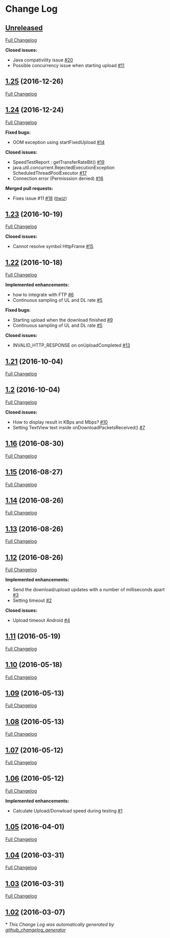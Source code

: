 # Change Log

## [Unreleased](https://github.com/bertrandmartel/speed-test-lib/tree/HEAD)

[Full Changelog](https://github.com/bertrandmartel/speed-test-lib/compare/1.25...HEAD)

**Closed issues:**

- Java compativility issue [\#20](https://github.com/bertrandmartel/speed-test-lib/issues/20)
- Possible concurrency issue when starting upload [\#11](https://github.com/bertrandmartel/speed-test-lib/issues/11)

## [1.25](https://github.com/bertrandmartel/speed-test-lib/tree/1.25) (2016-12-26)
[Full Changelog](https://github.com/bertrandmartel/speed-test-lib/compare/1.24...1.25)

## [1.24](https://github.com/bertrandmartel/speed-test-lib/tree/1.24) (2016-12-24)
[Full Changelog](https://github.com/bertrandmartel/speed-test-lib/compare/1.23...1.24)

**Fixed bugs:**

- OOM exception using startFixedUpload [\#14](https://github.com/bertrandmartel/speed-test-lib/issues/14)

**Closed issues:**

- SpeedTestReport : getTransferRateBit\(\)  [\#19](https://github.com/bertrandmartel/speed-test-lib/issues/19)
- java.util.concurrent.RejectedExecutionException ScheduledThreadPoolExecutor [\#17](https://github.com/bertrandmartel/speed-test-lib/issues/17)
- Connection error \(Permisssion denied\) [\#16](https://github.com/bertrandmartel/speed-test-lib/issues/16)

**Merged pull requests:**

- Fixes issue \#11 [\#18](https://github.com/bertrandmartel/speed-test-lib/pull/18) ([tiwiz](https://github.com/tiwiz))

## [1.23](https://github.com/bertrandmartel/speed-test-lib/tree/1.23) (2016-10-19)
[Full Changelog](https://github.com/bertrandmartel/speed-test-lib/compare/1.22...1.23)

**Closed issues:**

- Cannot resolve symbol HttpFrame [\#15](https://github.com/bertrandmartel/speed-test-lib/issues/15)

## [1.22](https://github.com/bertrandmartel/speed-test-lib/tree/1.22) (2016-10-18)
[Full Changelog](https://github.com/bertrandmartel/speed-test-lib/compare/1.21...1.22)

**Implemented enhancements:**

- how to integrate with FTP [\#6](https://github.com/bertrandmartel/speed-test-lib/issues/6)
- Continuous sampling of UL and DL rate [\#5](https://github.com/bertrandmartel/speed-test-lib/issues/5)

**Fixed bugs:**

- Starting upload when the download finished [\#9](https://github.com/bertrandmartel/speed-test-lib/issues/9)
- Continuous sampling of UL and DL rate [\#5](https://github.com/bertrandmartel/speed-test-lib/issues/5)

**Closed issues:**

- INVALID\_HTTP\_RESPONSE on onUploadCompleted [\#13](https://github.com/bertrandmartel/speed-test-lib/issues/13)

## [1.21](https://github.com/bertrandmartel/speed-test-lib/tree/1.21) (2016-10-04)
[Full Changelog](https://github.com/bertrandmartel/speed-test-lib/compare/1.2...1.21)

## [1.2](https://github.com/bertrandmartel/speed-test-lib/tree/1.2) (2016-10-04)
[Full Changelog](https://github.com/bertrandmartel/speed-test-lib/compare/1.16...1.2)

**Closed issues:**

- How to display result in KBps and Mbps? [\#10](https://github.com/bertrandmartel/speed-test-lib/issues/10)
- Setting TextView text inside onDownloadPacketsReceived\(\) [\#7](https://github.com/bertrandmartel/speed-test-lib/issues/7)

## [1.16](https://github.com/bertrandmartel/speed-test-lib/tree/1.16) (2016-08-30)
[Full Changelog](https://github.com/bertrandmartel/speed-test-lib/compare/1.15...1.16)

## [1.15](https://github.com/bertrandmartel/speed-test-lib/tree/1.15) (2016-08-27)
[Full Changelog](https://github.com/bertrandmartel/speed-test-lib/compare/1.14...1.15)

## [1.14](https://github.com/bertrandmartel/speed-test-lib/tree/1.14) (2016-08-26)
[Full Changelog](https://github.com/bertrandmartel/speed-test-lib/compare/1.13...1.14)

## [1.13](https://github.com/bertrandmartel/speed-test-lib/tree/1.13) (2016-08-26)
[Full Changelog](https://github.com/bertrandmartel/speed-test-lib/compare/1.12...1.13)

## [1.12](https://github.com/bertrandmartel/speed-test-lib/tree/1.12) (2016-08-26)
[Full Changelog](https://github.com/bertrandmartel/speed-test-lib/compare/1.11...1.12)

**Implemented enhancements:**

- Send the download/upload updates with a number of milliseconds apart [\#3](https://github.com/bertrandmartel/speed-test-lib/issues/3)
- Setting timeout [\#2](https://github.com/bertrandmartel/speed-test-lib/issues/2)

**Closed issues:**

- Upload timeout Android [\#4](https://github.com/bertrandmartel/speed-test-lib/issues/4)

## [1.11](https://github.com/bertrandmartel/speed-test-lib/tree/1.11) (2016-05-19)
[Full Changelog](https://github.com/bertrandmartel/speed-test-lib/compare/1.10...1.11)

## [1.10](https://github.com/bertrandmartel/speed-test-lib/tree/1.10) (2016-05-18)
[Full Changelog](https://github.com/bertrandmartel/speed-test-lib/compare/1.09...1.10)

## [1.09](https://github.com/bertrandmartel/speed-test-lib/tree/1.09) (2016-05-13)
[Full Changelog](https://github.com/bertrandmartel/speed-test-lib/compare/1.08...1.09)

## [1.08](https://github.com/bertrandmartel/speed-test-lib/tree/1.08) (2016-05-13)
[Full Changelog](https://github.com/bertrandmartel/speed-test-lib/compare/1.07...1.08)

## [1.07](https://github.com/bertrandmartel/speed-test-lib/tree/1.07) (2016-05-12)
[Full Changelog](https://github.com/bertrandmartel/speed-test-lib/compare/1.06...1.07)

## [1.06](https://github.com/bertrandmartel/speed-test-lib/tree/1.06) (2016-05-12)
[Full Changelog](https://github.com/bertrandmartel/speed-test-lib/compare/1.05...1.06)

**Implemented enhancements:**

- Calculate Upload/Donwload speed during testing [\#1](https://github.com/bertrandmartel/speed-test-lib/issues/1)

## [1.05](https://github.com/bertrandmartel/speed-test-lib/tree/1.05) (2016-04-01)
[Full Changelog](https://github.com/bertrandmartel/speed-test-lib/compare/1.04...1.05)

## [1.04](https://github.com/bertrandmartel/speed-test-lib/tree/1.04) (2016-03-31)
[Full Changelog](https://github.com/bertrandmartel/speed-test-lib/compare/1.03...1.04)

## [1.03](https://github.com/bertrandmartel/speed-test-lib/tree/1.03) (2016-03-31)
[Full Changelog](https://github.com/bertrandmartel/speed-test-lib/compare/1.02...1.03)

## [1.02](https://github.com/bertrandmartel/speed-test-lib/tree/1.02) (2016-03-07)


\* *This Change Log was automatically generated by [github_changelog_generator](https://github.com/skywinder/Github-Changelog-Generator)*